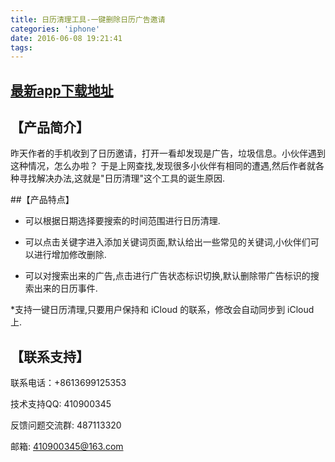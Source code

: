 ```yaml
---
title: 日历清理工具-一键删除日历广告邀请
categories: 'iphone'
date: 2016-06-08 19:21:41
tags:
---
```


## [最新app下载地址](http://itunes.apple.com/cn/app/id1180959821?mt=8)

## 【产品简介】
昨天作者的手机收到了日历邀请，打开一看却发现是广告，垃圾信息。小伙伴遇到这种情况，怎么办啦？
于是上网查找,发现很多小伙伴有相同的遭遇,然后作者就各种寻找解决办法,这就是"日历清理"这个工具的诞生原因.

##【产品特点】
* 可以根据日期选择要搜索的时间范围进行日历清理.

* 可以点击关键字进入添加关键词页面,默认给出一些常见的关键词,小伙伴们可以进行增加修改删除.

* 可以对搜索出来的广告,点击进行广告状态标识切换,默认删除带广告标识的搜索出来的日历事件.

*支持一键日历清理,只要用户保持和 iCloud 的联系，修改会自动同步到 iCloud 上.


<!-- more -->

## 【联系支持】
联系电话：+8613699125353

技术支持QQ: 410900345

反馈问题交流群: 487113320

邮箱: 410900345@163.com
